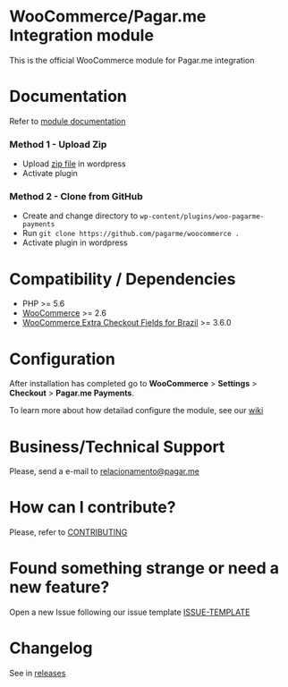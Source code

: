 # WooCommerce/Pagar.me Integration module
This is the official WooCommerce module for Pagar.me integration

# Documentation
Refer to [module documentation](https://github.com/pagarme/woocommerce/wiki)

### Method 1 - Upload Zip
* Upload [zip file](https://github.com/pagarme/woocommerce/releases) in wordpress
* Activate plugin

### Method 2 - Clone from GitHub
* Create and change directory to `wp-content/plugins/woo-pagarme-payments`
* Run `git clone https://github.com/pagarme/woocommerce .`
* Activate plugin in wordpress

# Compatibility / Dependencies
* PHP >= 5.6
* [WooCommerce](https://wordpress.org/plugins/woocommerce/) >= 2.6
* [WooCommerce Extra Checkout Fields for Brazil](https://wordpress.org/plugins/woocommerce-extra-checkout-fields-for-brazil/)  >= 3.6.0

# Configuration

After installation has completed go to **WooCommerce** > **Settings** > **Checkout** > **Pagar.me Payments**.

To learn more about how detailad configure the module, see our [wiki](https://github.com/pagarme/woocommerce/wiki)

# Business/Technical Support

Please, send a e-mail to [relacionamento@pagar.me](mailto:relacionamento@pagar.me)

# How can I contribute?
Please, refer to [CONTRIBUTING](.github/CONTRIBUTING.md)

# Found something strange or need a new feature?
Open a new Issue following our issue template [ISSUE-TEMPLATE](.github/ISSUE-TEMPLATE.md)

# Changelog
See in [releases](https://github.com/pagarme/woocommerce/releases)

